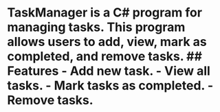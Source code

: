 # TaskManager is a C# program for managing tasks. This program allows users to add, view, mark as completed, and remove tasks. ## Features - Add new task. - View all tasks. - Mark tasks as completed. - Remove tasks.
